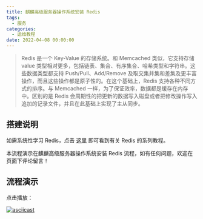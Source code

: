 ```yaml
---
title: 麒麟高级服务器操作系统安装 Redis
tags:
  - 服务
categories:
  - 运维教程
date: 2022-04-08 00:00:00
---
```


> Redis 是一个 Key-Value 的存储系统。和 Memcached 类似，它支持存储 value 类型相对更多，包括链表、集合、有序集合、哈希类型和字符串。这些数据类型都支持 Push/Pull、Add/Remove 及取交集并集和差集及更丰富操作，而且这些操作都是原子性的。在这个基础上，Redis 支持各种不同方式的排序。与 Memcached 一样，为了保证效率，数据都是缓存在内存中。区别的是 Redis 会周期性的把更新的数据写入磁盘或者把修改操作写入追加的记录文件，并且在此基础上实现了主从同步。

<!-- more -->

## 搭建说明

如需系统性学习 Redis，点击 [这里](https://dusays.com/tags/%E7%BC%93%E5%AD%98/) 即可看到有关 Redis 的系列教程。

本流程演示在麒麟高级服务器操作系统安装 Redis 流程，如有任何问题，欢迎在页面下评论留言！

## 流程演示

点击播放：

[![asciicast](https://asciinema.org/a/483177.svg)](https://asciinema.org/a/483177)
